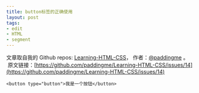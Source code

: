 ```yaml
---
title: button标签的正确使用
layout: post
tags:
- edit
- HTML
- segment
---
```



 文章取自我的 Github  repos: [Learning-HTML-CSS](https://github.com/paddingme/Learning-HTML-CSS)， 作者：[@paddingme](http://padding.me/about.html) 。 
 &nbsp;原文链接：[https://github.com/paddingme/Learning-HTML-CSS/issues/14](https://github.com/paddingme/Learning-HTML-CSS/issues/14)

`<button type="button">我是一个按钮</button>`